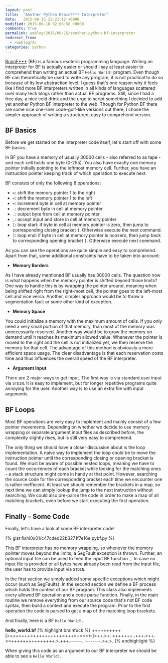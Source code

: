 ```yaml
---
layout: post
title:  "Another Python BrainF*** Interpreter"
date:   2015-06-15 22:21:12 +0000
modified: 2015-06-18 02:06:58 +0000 
comments: true
permalink: weblog/2015/06/15/another-python-bf-interpreter
redirect_from:
  - /weblog/A/
categories: python
---
```


[BrainF***][wiki-brainfuck] (BF) is a famous esoteric programming language. 
Writing an interpreter for BF is actually easier or should I say at least easier to comprehend than writing an actual BF `Hello World!` program. 
Even though BF can theoretically be used to write any program, it is not practical to do so because of its low abstraction level. 
I guess that's one reason why it feels like I find more BF interpreters written in all kinds of languages scattered over many tech blogs rather than actual BF programs. 
Still, since I had a free day, a nice cold drink and the urge to script something I decided to add yet another Python BF interpreter to the web. 
Though for Python BF there are some nice one-liner code-golf-like versions out there, I chose the simpler approach of writing a structured, easy to comprehend version. <!--more-->

## BF Basics ##

Before we get started on the interpreter code itself, let's start off with some BF basics. 

In BF you have a memory of usually 30000 cells - also referred to as tape - and each cell holds one byte (0-255). 
You also have exactly one memory pointer initially pointing to the leftmost memory cell. 
Further, you have an instruction pointer keeping track of which operation to execute next. 

BF consists of only the following 8 operations: 

* `>`: shift the memory pointer 1 to the right
* `<`: shift the memory pointer 1 to the left
* `+`: increment byte in cell at memory pointer
* `-`: decrement byte in cell at memory pointer
* `.`: output byte from cell at memory pointer
* `,`: accept input and store in cell at memory pointer
* `[`: loop start: if byte in cell at memory pointer is zero, then jump to corresponding closing bracket `]`. 
Otherwise execute the next command.
* `]`: loop end: if byte in cell at memory pointer is nonzero, then jump back to corresponding opening bracket `[`. 
Otherwise execute next command.

As you can see the operations are quite simple and easy to comprehend. 
Apart from that, some additional constraints have to be taken into account:

* **Memory Borders**

As I have already mentioned BF usually has 30000 cells. 
The question now is what happens when the memory pointer is shifted beyond those limits? 
One way to handle this is by wrapping the pointer around, meaning when being shifted right from the right-most cell, the pointer goes to the left-most cell and vice versa. 
Another, simpler approach would be to throw a segmentation fault or some other kind of exception. 

* **Memory Space**

You could initialize a memory with the maximum amount of cells. 
If you only need a very small portion of that memory, than most of the memory was unnecessarily reserved. 
Another way would be to grow the memory on demand until it reaches its maximum allowed value. 
Whenever the pointer is moved to the right and the cell is not initialized yet, we then reserve the memory for that cell. 
The advantage of this method is obviously a more efficient space usage. 
The clear disadvantage is that each reservation costs time and thus influences the overall speed of the BF interpreter. 

* **Argument Input**

There are 2 major ways to get input. 
The first way is via standard user input via `STDIN`. 
It is easy to implement, but for longer repetitive programs quite annoying for the user. 
Another way is to use an extra file with input arguments.

## BF Loops ##

Most BF operations are very easy to implement and mainly consist of a few pointer movements. 
Depending on whether we decide to use memory wrapping or separate argument input files as described before, the complexity slightly rises, but is still very easy to comprehend. 

The only thing we should have a closer discussion about is the loop implementation. 
A naive way to implement the loop could be to move the instruction pointer until the corresponding closing or opening bracket is found. 
We must be aware of possible nested loops, meaning we have to count the occurrences of each bracket while looking for the matching ones - a stack structure might come in handy at that point. 
However, searching the source code for the corresponding bracket each time we encounter one is rather inefficient. 
At least we should remember the brackets in a map, so next time we can simply lookup the jump to the next instruction without searching. 
We could also pre-parse the code in order to make a map of all matching brackets, even before we start executing the first operation. 

## Finally - Some Code ##

Finally, let's have a look at some BF interpreter code!

{% gist fishi0x01/c47cded22b3271f7e16e pybf.py %}

This BF interpreter has no memory wrapping, so whenever the memory pointer moves beyond the limits, a SegFault exception is thrown. 
Further, an optional input file can be used to feed the input BF function `,`. 
In case no input file is provided or all bytes have already been read from the input file, the user has to provide input via `STDIN`.

In the first section we simply added some specific exceptions which might occur (such as SegFaults). 
In the second section we define a BF process which holds the context of our BF program. 
This class also implements every allowed BF operation and a code parse function. 
Finally, in the main routine we remove everything from our source code that's not BF code syntax, then build a context and execute the program. 
Prior to the first operation the code is parsed to get a map of the matching loop brackets. 

And finally, here is a BF `Hello World!`.

**hello_world.bf**
{% highlight brainfuck %}
++++++++++[>+++++++>++++++++++>+++>+<<<<-]>++.>+.
+++++++..+++.>++.<<+++++++++++++++.>.+++.------.
--------.>+.>.
{% endhighlight %}

When giving this code as an argument to our BF interpreter we should be able to see a `Hello World!`.


[wiki-brainfuck]: https://en.wikipedia.org/wiki/Brainfuck
